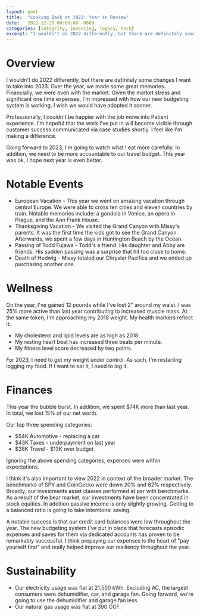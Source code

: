 ```yaml
---
layout: post
title:  "Looking Back at 2022: Year in Review"
date:   2022-12-20 00:00:00 -0600
categories: [integrity, investing, legacy, tech]
excerpt: "I wouldn't do 2022 differently, but there are definitely some changes I want to take into 2023.  Over the year, we made some great memories.  Financially, we were even with the market.  Given the market stress and significant one time expenses, I'm impressed with how our new budgeting system is working.  I wish we would have adopted it sooner."
---
```

# Overview
I wouldn't do 2022 differently, but there are definitely some changes I want to take into 2023.  Over the year, we made some great memories.  Financially, we were even with the market.  Given the market stress and significant one time expenses, I'm impressed with how our new budgeting system is working.  I wish we would have adopted it sooner.  

Professionally, I couldn't be happier with the job move into Patient experience.  I'm hopeful that the work I've put in will become visible through customer success communicated via case studies shortly.  I feel like I'm making a difference.

Going forward to 2023, I'm going to watch what I eat more carefully.  In addition, we need to be more accountable to our travel budget.  This year was ok, I hope next year is even better.

# Notable Events
- European Vacation - This year we went on amazing vacation through central Europe.  We were able to cross ten cities and eleven countries by train.  Notable memories include: a gondola in Venice, an opera in Prague, and the Ann Frank House.  
- Thanksgiving Vacation - We visited the Grand Canyon with Missy's parents.  It was the first time the kids got to see the Grand Canyon.  Afterwards, we spent a few days in Huntington Beach by the Ocean.
- Passing of Todd Fujawa - Todd's a friend.  His daughter and Abby are friends.  His sudden passing was a surprise that hit too close to home.  
- Death of Hedwig - Missy totaled our Chrysler Pacifica and we ended up purchasing another one.

# Wellness
On the year, I've gained 12 pounds while I've lost 2" around my waist.  I was 25% more active than last year contributing to increased muscle mass.  At the same token, I'm approaching my 2018 weight.  My health markers reflect it: 
- My cholesterol and lipid levels are as high as 2018.
- My resting heart beat has increased three beats per minute.
- My fitness level score decreased by two points.

For 2023, I need to get my weight under control.  As such, I'm restarting logging my food.  If I want to eat it, I need to log it.

# Finances
This year the bubble burst.  In addition, we spent $74K more than last year.  In total, we lost 15% of our net worth.  

Our top three spending categories:
- $54K Automotive - replacing a car
- $43K Taxes - underpayment on last year
- $38K Travel - $13K over budget

Ignoring the above spending categories, expenses were within expectations.  

I think it's also important to view 2022 in context of the broader market.  The benchmarks of SPY and CoinGecko were down 20% and 62% respectively.  Broadly, our investments asset classes performed at par with benchmarks.  As a result of the bear market, our investments have been concentrated in stock equities.  In addition passive income is only slightly growing.  Getting to a balanced ratio is going to take intentional saving.  

A notable success is that our credit card balances were low throughout the year.  The new budgeting system I've put in place that forecasts episodic expenses and saves for them via dedicated accounts has proven to be remarkably successful.  I think prepaying our expenses is the heart of "pay yourself first" and really helped improve our resiliency throughout the year.  

# Sustainability
- Our electricity usage was flat at 21,500 kWh.  Excluding AC, the largest consumers were dehumidifier, car, and garage fan.  Going forward, we're going to use the dehumidifier and garage fan less.
- Our natural gas usage was flat at 390 CCF.
	
